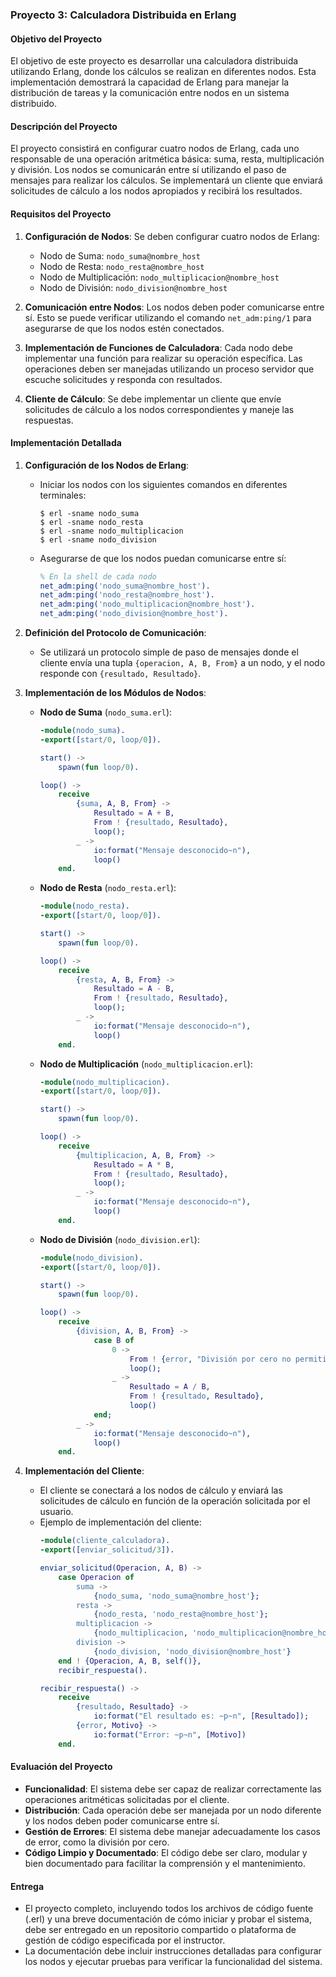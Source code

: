 
### Proyecto 3: Calculadora Distribuida en Erlang

#### Objetivo del Proyecto

El objetivo de este proyecto es desarrollar una calculadora distribuida utilizando Erlang, donde los cálculos se realizan en diferentes nodos. Esta implementación demostrará la capacidad de Erlang para manejar la distribución de tareas y la comunicación entre nodos en un sistema distribuido.

#### Descripción del Proyecto

El proyecto consistirá en configurar cuatro nodos de Erlang, cada uno responsable de una operación aritmética básica: suma, resta, multiplicación y división. Los nodos se comunicarán entre sí utilizando el paso de mensajes para realizar los cálculos. Se implementará un cliente que enviará solicitudes de cálculo a los nodos apropiados y recibirá los resultados.

#### Requisitos del Proyecto

1. **Configuración de Nodos**: Se deben configurar cuatro nodos de Erlang:
   - Nodo de Suma: `nodo_suma@nombre_host`
   - Nodo de Resta: `nodo_resta@nombre_host`
   - Nodo de Multiplicación: `nodo_multiplicacion@nombre_host`
   - Nodo de División: `nodo_division@nombre_host`

2. **Comunicación entre Nodos**: Los nodos deben poder comunicarse entre sí. Esto se puede verificar utilizando el comando `net_adm:ping/1` para asegurarse de que los nodos estén conectados.

3. **Implementación de Funciones de Calculadora**: Cada nodo debe implementar una función para realizar su operación específica. Las operaciones deben ser manejadas utilizando un proceso servidor que escuche solicitudes y responda con resultados.

4. **Cliente de Cálculo**: Se debe implementar un cliente que envíe solicitudes de cálculo a los nodos correspondientes y maneje las respuestas.

#### Implementación Detallada

1. **Configuración de los Nodos de Erlang**:
   - Iniciar los nodos con los siguientes comandos en diferentes terminales:
     ```shell
     $ erl -sname nodo_suma
     $ erl -sname nodo_resta
     $ erl -sname nodo_multiplicacion
     $ erl -sname nodo_division
     ```

   - Asegurarse de que los nodos puedan comunicarse entre sí:
     ```erlang
     % En la shell de cada nodo
     net_adm:ping('nodo_suma@nombre_host').
     net_adm:ping('nodo_resta@nombre_host').
     net_adm:ping('nodo_multiplicacion@nombre_host').
     net_adm:ping('nodo_division@nombre_host').
     ```

2. **Definición del Protocolo de Comunicación**:
   - Se utilizará un protocolo simple de paso de mensajes donde el cliente envía una tupla `{operacion, A, B, From}` a un nodo, y el nodo responde con `{resultado, Resultado}`.

3. **Implementación de los Módulos de Nodos**:
   - **Nodo de Suma** (`nodo_suma.erl`):
     ```erlang
     -module(nodo_suma).
     -export([start/0, loop/0]).

     start() ->
         spawn(fun loop/0).

     loop() ->
         receive
             {suma, A, B, From} ->
                 Resultado = A + B,
                 From ! {resultado, Resultado},
                 loop();
             _ ->
                 io:format("Mensaje desconocido~n"),
                 loop()
         end.
     ```

   - **Nodo de Resta** (`nodo_resta.erl`):
     ```erlang
     -module(nodo_resta).
     -export([start/0, loop/0]).

     start() ->
         spawn(fun loop/0).

     loop() ->
         receive
             {resta, A, B, From} ->
                 Resultado = A - B,
                 From ! {resultado, Resultado},
                 loop();
             _ ->
                 io:format("Mensaje desconocido~n"),
                 loop()
         end.
     ```

   - **Nodo de Multiplicación** (`nodo_multiplicacion.erl`):
     ```erlang
     -module(nodo_multiplicacion).
     -export([start/0, loop/0]).

     start() ->
         spawn(fun loop/0).

     loop() ->
         receive
             {multiplicacion, A, B, From} ->
                 Resultado = A * B,
                 From ! {resultado, Resultado},
                 loop();
             _ ->
                 io:format("Mensaje desconocido~n"),
                 loop()
         end.
     ```

   - **Nodo de División** (`nodo_division.erl`):
     ```erlang
     -module(nodo_division).
     -export([start/0, loop/0]).

     start() ->
         spawn(fun loop/0).

     loop() ->
         receive
             {division, A, B, From} ->
                 case B of
                     0 ->
                         From ! {error, "División por cero no permitida"},
                         loop();
                     _ ->
                         Resultado = A / B,
                         From ! {resultado, Resultado},
                         loop()
                 end;
             _ ->
                 io:format("Mensaje desconocido~n"),
                 loop()
         end.
     ```

4. **Implementación del Cliente**:
   - El cliente se conectará a los nodos de cálculo y enviará las solicitudes de cálculo en función de la operación solicitada por el usuario.
   - Ejemplo de implementación del cliente:
     ```erlang
     -module(cliente_calculadora).
     -export([enviar_solicitud/3]).

     enviar_solicitud(Operacion, A, B) ->
         case Operacion of
             suma ->
                 {nodo_suma, 'nodo_suma@nombre_host'};
             resta ->
                 {nodo_resta, 'nodo_resta@nombre_host'};
             multiplicacion ->
                 {nodo_multiplicacion, 'nodo_multiplicacion@nombre_host'};
             division ->
                 {nodo_division, 'nodo_division@nombre_host'}
         end ! {Operacion, A, B, self()},
         recibir_respuesta().

     recibir_respuesta() ->
         receive
             {resultado, Resultado} ->
                 io:format("El resultado es: ~p~n", [Resultado]);
             {error, Motivo} ->
                 io:format("Error: ~p~n", [Motivo])
         end.
     ```

#### Evaluación del Proyecto

- **Funcionalidad**: El sistema debe ser capaz de realizar correctamente las operaciones aritméticas solicitadas por el cliente.
- **Distribución**: Cada operación debe ser manejada por un nodo diferente y los nodos deben poder comunicarse entre sí.
- **Gestión de Errores**: El sistema debe manejar adecuadamente los casos de error, como la división por cero.
- **Código Limpio y Documentado**: El código debe ser claro, modular y bien documentado para facilitar la comprensión y el mantenimiento.

#### Entrega

- El proyecto completo, incluyendo todos los archivos de código fuente (.erl) y una breve documentación de cómo iniciar y probar el sistema, debe ser entregado en un repositorio compartido o plataforma de gestión de código especificada por el instructor.
- La documentación debe incluir instrucciones detalladas para configurar los nodos y ejecutar pruebas para verificar la funcionalidad del sistema.


